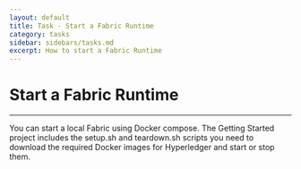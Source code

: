 ```yaml
---
layout: default
title: Task - Start a Fabric Runtime
category: tasks
sidebar: sidebars/tasks.md
excerpt: How to start a Fabric Runtime
---
```


# Start a Fabric Runtime

---

You can start a local Fabric using Docker compose. The Getting Started project includes the setup.sh and teardown.sh scripts you need to download the required Docker images for Hyperledger and start or stop them.

